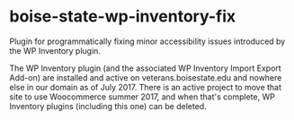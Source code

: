# boise-state-wp-inventory-fix
Plugin for programmatically fixing minor accessibility issues introduced by the WP Inventory plugin.

The WP Inventory plugin (and the associated WP Inventory Import Export Add-on) are installed and active on veterans.boisestate.edu and nowhere else in our domain as of July 2017. There is an active project to move that site to use Woocommerce summer 2017, and when that's complete, WP Inventory plugins (including this one) can be deleted.
